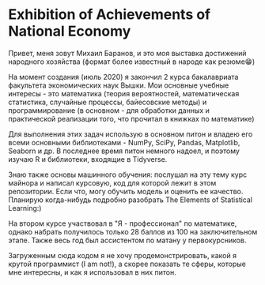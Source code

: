 # Exhibition of Achievements of National Economy
Привет, меня зовут Михаил Баранов, и это моя выставка достижений народного хозяйства (формат более известный в народе как резюме:grin:)

На момент создания (июль 2020) я закончил 2 курса бакалавриата факультета экономических наук Вышки. Мои основные учебные интересы - это математика (теория вероятностей, математическая статистика, случайные процессы, байесовские методы) и программирование (в основном - для обработки данных и практической реализации того, что прочитал в книжках по математике)

Для выполнения этих задач использую в основном питон и владею его всеми основными библиотеками - NumPy, SciPy, Pandas, Matplotlib, Seaborn и др. В последнее время питон немного надоел, и поэтому изучаю R и библиотеки, входящие в Tidyverse.

Знаю также основы машинного обучения: послушал на эту тему курс майнора и написал курсовую, код для которой лежит в этом репозитории. Если что, могу обучить модель и оценить ее качество. Планирую когда-нибудь подробно разобрать The Elements of Statistical Learning:)

На втором курсе участвовал в "Я - профессионал" по математике, однако набрать получилось только 28 баллов из 100 на заключительном этапе. Также весь год был ассистентом по матану у первокурсников.

Загруженным сюда кодом я не хочу продемонстрировать, какой я крутой программист (I am not!), а скорее показать те сферы, которые мне интересны, и как я использовал в них питон.
